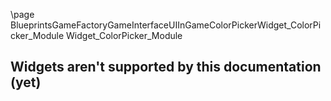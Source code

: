 \page BlueprintsGameFactoryGameInterfaceUIInGameColorPickerWidget_ColorPicker_Module Widget_ColorPicker_Module
## Widgets aren't supported by this documentation (yet)
